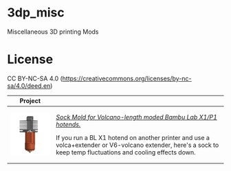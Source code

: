 # 3dp_misc
Miscellaneous 3D printing Mods 

# License
CC BY-NC-SA 4.0 (https://creativecommons.org/licenses/by-nc-sa/4.0/deed.en)

| Project |  |
|---|---|
| <img alt='Mold' src='https://github.com/thingsapart/3dp_misc/blob/main/bambu_x1_hotend_volcano_sock/Sock%20Mounted.jpg?raw=true' width='200px'/>| <p>*[Sock Mold for Volcano-length moded Bambu Lab X1/P1 hotends.](https://github.com/thingsapart/3dp_misc/tree/main/bambu_x1_hotend_volcano_sock)*<p> If you run a BL X1 hotend on another printer and use a volca+extender or V6-volcano extender, here's a sock to keep temp fluctuations and cooling effects down.|
